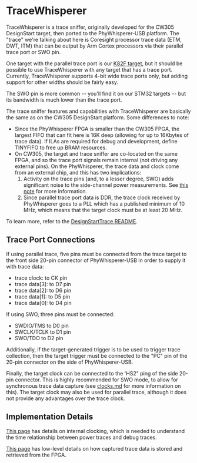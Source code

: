 # TraceWhisperer

TraceWhisperer is a trace sniffer, originally developed for the CW305
DesignStart target, then ported to the PhyWhisperer-USB platform. The "trace"
we're talking about here is Coresight processor trace data (ETM, DWT, ITM)
that can be output by Arm Cortex processors via their parallel trace port or
SWO pin.

One target with the parallel trace port is our [K82F
target](https://rtfm.newae.com/Targets/UFO%20Targets/CW308T-K82/), but it
should be possible to use TraceWhisperer with any target that has a trace
port. Currently, TraceWhisperer supports 4-bit wide trace ports only, but
adding support for other widths should be fairly easy.

The SWO pin is more common -- you'll find it on our STM32 targets -- but its
bandwidth is much lower than the trace port.

The trace sniffer features and capabilities with TraceWhisperer are
basically the same as on the CW305 DesignStart platform. Some differences to
note:

* Since the PhyWhisperer FPGA is smaller than the CW305 FPGA, the largest
  FIFO that can fit here is 16K deep (allowing for up to 16Kbytes of trace
  data). If ILAs are required for debug and development, define TINYFIFO to
  free up BRAM resources.
* On CW305, the target and trace sniffer are co-located on the same FPGA,
  and so the trace port signals remain internal (not driving any external
  pins). On the PhyWhisperer, the trace data and clock come from an external
  chip, and this has two implications:
    1. Activity on the trace pins (and, to a lesser degree, SWO) adds
       significant noise to the side-channel power measurements. See [this
       note](trace_noise.md) for more information.
    2. Since parallel trace port data is DDR, the trace clock received by PhyWhisperer
       goes to a PLL which has a published minimum of 10 MHz, which means
       that the target clock must be at least 20 MHz.


To learn more, refer to the [DesignStartTrace README](../../README.md).

## Trace Port Connections

If using parallel trace, five pins must be connected from the trace target
to the front side 20-pin connector of PhyWhisperer-USB in order to supply it
with trace data:
- trace clock: to CK pin
- trace data[3]: to D7 pin
- trace data[2]: to D6 pin
- trace data[1]: to D5 pin
- trace data[0]: to D4 pin

If using SWO, three pins must be connected:
- SWDIO/TMS to D0 pin
- SWCLK/TCLK to D1 pin
- SWO/TDO to D2 pin

Additionally, if the target-generated trigger is to be used to trigger trace
collection, then the target trigger must be connected to the "PC" pin of the
20-pin connector on the side of PhyWhisperer-USB.

Finally, the target clock can be connected to the 'HS2" ping of the side 20-pin
connector. This is highly recommended for SWO mode, to allow for synchronous
trace data capture (see [clocks.md](clocks.md) for more information on this).
The target clock may also be used for parallel trace, although it does not
provide any advantages over the trace clock.

## Implementation Details
[This page](clocks.md) has details on internal clocking, which is needed to
understand the time relationship between power traces and debug traces.

[This page](FIFO_reads.md) has low-level details on how captured trace data
is stored and retrieved from the FPGA.



